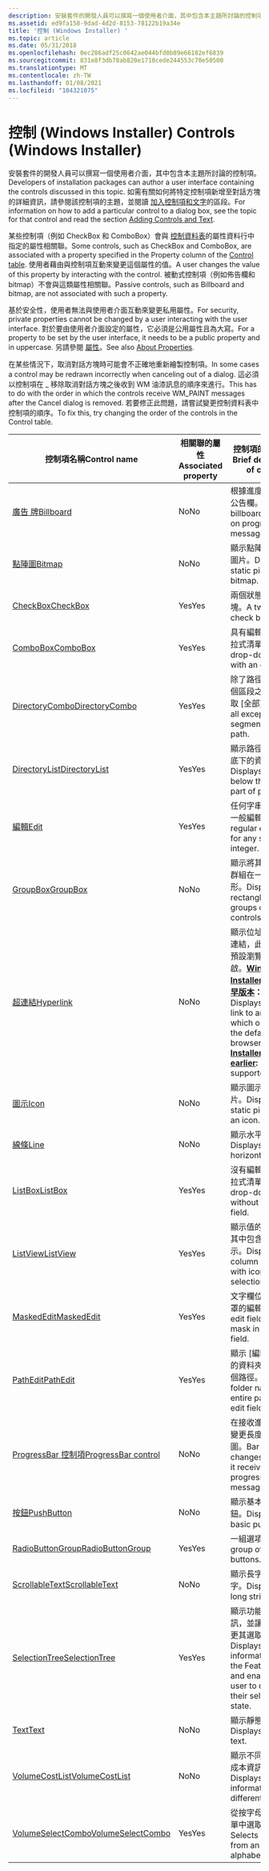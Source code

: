 ```yaml
---
description: 安裝套件的開發人員可以撰寫一個使用者介面，其中包含本主題所討論的控制項。
ms.assetid: ed9fa158-9dad-4d2d-8153-78122b19a34e
title: '控制 (Windows Installer) '
ms.topic: article
ms.date: 05/31/2018
ms.openlocfilehash: 0ec286adf25c0642ae044bfd0b89e66182ef6839
ms.sourcegitcommit: 831e8f3db78ab820e1710cede244553c70e50500
ms.translationtype: MT
ms.contentlocale: zh-TW
ms.lasthandoff: 01/08/2021
ms.locfileid: "104321075"
---
```

# <a name="controls-windows-installer"></a><span data-ttu-id="43183-103">控制 (Windows Installer) </span><span class="sxs-lookup"><span data-stu-id="43183-103">Controls (Windows Installer)</span></span>

<span data-ttu-id="43183-104">安裝套件的開發人員可以撰寫一個使用者介面，其中包含本主題所討論的控制項。</span><span class="sxs-lookup"><span data-stu-id="43183-104">Developers of installation packages can author a user interface containing the controls discussed in this topic.</span></span> <span data-ttu-id="43183-105">如需有關如何將特定控制項新增至對話方塊的詳細資訊，請參閱該控制項的主題，並閱讀 [加入控制項和文字](adding-controls-and-text.md)的區段。</span><span class="sxs-lookup"><span data-stu-id="43183-105">For information on how to add a particular control to a dialog box, see the topic for that control and read the section [Adding Controls and Text](adding-controls-and-text.md).</span></span>

<span data-ttu-id="43183-106">某些控制項（例如 CheckBox 和 ComboBox）會與 [控制資料表](control-table.md)的屬性資料行中指定的屬性相關聯。</span><span class="sxs-lookup"><span data-stu-id="43183-106">Some controls, such as CheckBox and ComboBox, are associated with a property specified in the Property column of the [Control table](control-table.md).</span></span> <span data-ttu-id="43183-107">使用者藉由與控制項互動來變更這個屬性的值。</span><span class="sxs-lookup"><span data-stu-id="43183-107">A user changes the value of this property by interacting with the control.</span></span> <span data-ttu-id="43183-108">被動式控制項（例如佈告欄和 bitmap）不會與這類屬性相關聯。</span><span class="sxs-lookup"><span data-stu-id="43183-108">Passive controls, such as Billboard and bitmap, are not associated with such a property.</span></span>

<span data-ttu-id="43183-109">基於安全性，使用者無法與使用者介面互動來變更私用屬性。</span><span class="sxs-lookup"><span data-stu-id="43183-109">For security, private properties cannot be changed by a user interacting with the user interface.</span></span> <span data-ttu-id="43183-110">對於要由使用者介面設定的屬性，它必須是公用屬性且為大寫。</span><span class="sxs-lookup"><span data-stu-id="43183-110">For a property to be set by the user interface, it needs to be a public property and in uppercase.</span></span> <span data-ttu-id="43183-111">另請參閱 [屬性](about-properties.md)。</span><span class="sxs-lookup"><span data-stu-id="43183-111">See also [About Properties](about-properties.md).</span></span>

<span data-ttu-id="43183-112">在某些情況下，取消對話方塊時可能會不正確地重新繪製控制項。</span><span class="sxs-lookup"><span data-stu-id="43183-112">In some cases a control may be redrawn incorrectly when canceling out of a dialog.</span></span> <span data-ttu-id="43183-113">這必須以控制項在 \_ 移除取消對話方塊之後收到 WM 油漆訊息的順序來進行。</span><span class="sxs-lookup"><span data-stu-id="43183-113">This has to do with the order in which the controls receive WM\_PAINT messages after the Cancel dialog is removed.</span></span> <span data-ttu-id="43183-114">若要修正此問題，請嘗試變更控制資料表中控制項的順序。</span><span class="sxs-lookup"><span data-stu-id="43183-114">To fix this, try changing the order of the controls in the Control table.</span></span>



| <span data-ttu-id="43183-115">控制項名稱</span><span class="sxs-lookup"><span data-stu-id="43183-115">Control name</span></span>                                       | <span data-ttu-id="43183-116">相關聯的屬性</span><span class="sxs-lookup"><span data-stu-id="43183-116">Associated property</span></span> | <span data-ttu-id="43183-117">控制項的簡短描述</span><span class="sxs-lookup"><span data-stu-id="43183-117">Brief description of control</span></span>                                                                                                                                                          |
|----------------------------------------------------|---------------------|---------------------------------------------------------------------------------------------------------------------------------------------------------------------------------------|
| [<span data-ttu-id="43183-118">廣告 牌</span><span class="sxs-lookup"><span data-stu-id="43183-118">Billboard</span></span>](billboard-control.md)                 | <span data-ttu-id="43183-119">No</span><span class="sxs-lookup"><span data-stu-id="43183-119">No</span></span>                  | <span data-ttu-id="43183-120">根據進度訊息顯示公告欄。</span><span class="sxs-lookup"><span data-stu-id="43183-120">Displays billboards based on progress messages.</span></span>                                                                                                                                       |
| [<span data-ttu-id="43183-121">點陣圖</span><span class="sxs-lookup"><span data-stu-id="43183-121">Bitmap</span></span>](bitmap-control.md)                       | <span data-ttu-id="43183-122">No</span><span class="sxs-lookup"><span data-stu-id="43183-122">No</span></span>                  | <span data-ttu-id="43183-123">顯示點陣圖的靜態圖片。</span><span class="sxs-lookup"><span data-stu-id="43183-123">Displays a static picture of a bitmap.</span></span>                                                                                                                                                |
| [<span data-ttu-id="43183-124">CheckBox</span><span class="sxs-lookup"><span data-stu-id="43183-124">CheckBox</span></span>](checkbox-control.md)                   | <span data-ttu-id="43183-125">Yes</span><span class="sxs-lookup"><span data-stu-id="43183-125">Yes</span></span>                 | <span data-ttu-id="43183-126">兩個狀態的核取方塊。</span><span class="sxs-lookup"><span data-stu-id="43183-126">A two-state check box.</span></span>                                                                                                                                                                |
| [<span data-ttu-id="43183-127">ComboBox</span><span class="sxs-lookup"><span data-stu-id="43183-127">ComboBox</span></span>](combobox-control.md)                   | <span data-ttu-id="43183-128">Yes</span><span class="sxs-lookup"><span data-stu-id="43183-128">Yes</span></span>                 | <span data-ttu-id="43183-129">具有編輯欄位的下拉式清單。</span><span class="sxs-lookup"><span data-stu-id="43183-129">A drop-down list with an edit field.</span></span>                                                                                                                                                  |
| [<span data-ttu-id="43183-130">DirectoryCombo</span><span class="sxs-lookup"><span data-stu-id="43183-130">DirectoryCombo</span></span>](directorycombo-control.md)       | <span data-ttu-id="43183-131">Yes</span><span class="sxs-lookup"><span data-stu-id="43183-131">Yes</span></span>                 | <span data-ttu-id="43183-132">除了路徑的最後一個區段之外，請選取 [全部]。</span><span class="sxs-lookup"><span data-stu-id="43183-132">Select all except the last segment of the path.</span></span>                                                                                                                                       |
| [<span data-ttu-id="43183-133">DirectoryList</span><span class="sxs-lookup"><span data-stu-id="43183-133">DirectoryList</span></span>](directorylist-control.md)         | <span data-ttu-id="43183-134">Yes</span><span class="sxs-lookup"><span data-stu-id="43183-134">Yes</span></span>                 | <span data-ttu-id="43183-135">顯示路徑主要部分底下的資料夾。</span><span class="sxs-lookup"><span data-stu-id="43183-135">Displays folders below the main part of path.</span></span>                                                                                                                                         |
| [<span data-ttu-id="43183-136">編輯</span><span class="sxs-lookup"><span data-stu-id="43183-136">Edit</span></span>](edit-control.md)                           | <span data-ttu-id="43183-137">Yes</span><span class="sxs-lookup"><span data-stu-id="43183-137">Yes</span></span>                 | <span data-ttu-id="43183-138">任何字串或整數的一般編輯欄位。</span><span class="sxs-lookup"><span data-stu-id="43183-138">A regular edit field for any string or integer.</span></span>                                                                                                                                       |
| [<span data-ttu-id="43183-139">GroupBox</span><span class="sxs-lookup"><span data-stu-id="43183-139">GroupBox</span></span>](groupbox-control.md)                   | <span data-ttu-id="43183-140">No</span><span class="sxs-lookup"><span data-stu-id="43183-140">No</span></span>                  | <span data-ttu-id="43183-141">顯示將其他控制項群組在一起的矩形。</span><span class="sxs-lookup"><span data-stu-id="43183-141">Displays a rectangle that groups other controls together.</span></span>                                                                                                                             |
| [<span data-ttu-id="43183-142">超連結</span><span class="sxs-lookup"><span data-stu-id="43183-142">Hyperlink</span></span>](hyperlink-control.md)                 | <span data-ttu-id="43183-143">No</span><span class="sxs-lookup"><span data-stu-id="43183-143">No</span></span>                  | <span data-ttu-id="43183-144">顯示位址的 HTML 連結，此連結會在預設瀏覽器中開啟。**[Windows Installer 4.5 及更早版本](not-supported-in-windows-installer-4-5.md)：** 不支援。</span><span class="sxs-lookup"><span data-stu-id="43183-144">Displays a HTML link to an address, which opens in the default browser.**[Windows Installer 4.5 and earlier](not-supported-in-windows-installer-4-5.md):** Not supported.</span></span><br/> |
| [<span data-ttu-id="43183-145">圖示</span><span class="sxs-lookup"><span data-stu-id="43183-145">Icon</span></span>](icon-control.md)                           | <span data-ttu-id="43183-146">No</span><span class="sxs-lookup"><span data-stu-id="43183-146">No</span></span>                  | <span data-ttu-id="43183-147">顯示圖示的靜態圖片。</span><span class="sxs-lookup"><span data-stu-id="43183-147">Displays a static picture of an icon.</span></span>                                                                                                                                                 |
| [<span data-ttu-id="43183-148">線條</span><span class="sxs-lookup"><span data-stu-id="43183-148">Line</span></span>](line-control.md)                           | <span data-ttu-id="43183-149">No</span><span class="sxs-lookup"><span data-stu-id="43183-149">No</span></span>                  | <span data-ttu-id="43183-150">顯示水平線條。</span><span class="sxs-lookup"><span data-stu-id="43183-150">Displays a horizontal line.</span></span>                                                                                                                                                           |
| [<span data-ttu-id="43183-151">ListBox</span><span class="sxs-lookup"><span data-stu-id="43183-151">ListBox</span></span>](listbox-control.md)                     | <span data-ttu-id="43183-152">Yes</span><span class="sxs-lookup"><span data-stu-id="43183-152">Yes</span></span>                 | <span data-ttu-id="43183-153">沒有編輯欄位的下拉式清單。</span><span class="sxs-lookup"><span data-stu-id="43183-153">A drop-down list without an edit field.</span></span>                                                                                                                                               |
| [<span data-ttu-id="43183-154">ListView</span><span class="sxs-lookup"><span data-stu-id="43183-154">ListView</span></span>](listview-control.md)                   | <span data-ttu-id="43183-155">Yes</span><span class="sxs-lookup"><span data-stu-id="43183-155">Yes</span></span>                 | <span data-ttu-id="43183-156">顯示值的資料行，其中包含選取的圖示。</span><span class="sxs-lookup"><span data-stu-id="43183-156">Displays a column of values with icons for selection.</span></span>                                                                                                                                 |
| [<span data-ttu-id="43183-157">MaskedEdit</span><span class="sxs-lookup"><span data-stu-id="43183-157">MaskedEdit</span></span>](maskededit-control.md)               | <span data-ttu-id="43183-158">Yes</span><span class="sxs-lookup"><span data-stu-id="43183-158">Yes</span></span>                 | <span data-ttu-id="43183-159">文字欄位中包含遮罩的編輯欄位。</span><span class="sxs-lookup"><span data-stu-id="43183-159">An edit field with a mask in the text field.</span></span>                                                                                                                                          |
| [<span data-ttu-id="43183-160">PathEdit</span><span class="sxs-lookup"><span data-stu-id="43183-160">PathEdit</span></span>](pathedit-control.md)                   | <span data-ttu-id="43183-161">Yes</span><span class="sxs-lookup"><span data-stu-id="43183-161">Yes</span></span>                 | <span data-ttu-id="43183-162">顯示 [編輯] 欄位中的資料夾名稱或整個路徑。</span><span class="sxs-lookup"><span data-stu-id="43183-162">Displays folder name or entire path in an edit field.</span></span>                                                                                                                                 |
| [<span data-ttu-id="43183-163">ProgressBar 控制項</span><span class="sxs-lookup"><span data-stu-id="43183-163">ProgressBar control</span></span>](progressbar-control.md)     | <span data-ttu-id="43183-164">No</span><span class="sxs-lookup"><span data-stu-id="43183-164">No</span></span>                  | <span data-ttu-id="43183-165">在接收進度訊息時變更長度的橫條圖。</span><span class="sxs-lookup"><span data-stu-id="43183-165">Bar graph that changes length as it receives progress messages.</span></span>                                                                                                                       |
| [<span data-ttu-id="43183-166">按鈕</span><span class="sxs-lookup"><span data-stu-id="43183-166">PushButton</span></span>](pushbutton-control.md)               | <span data-ttu-id="43183-167">No</span><span class="sxs-lookup"><span data-stu-id="43183-167">No</span></span>                  | <span data-ttu-id="43183-168">顯示基本的推播按鈕。</span><span class="sxs-lookup"><span data-stu-id="43183-168">Displays a basic push button.</span></span>                                                                                                                                                         |
| [<span data-ttu-id="43183-169">RadioButtonGroup</span><span class="sxs-lookup"><span data-stu-id="43183-169">RadioButtonGroup</span></span>](radiobuttongroup-control.md)   | <span data-ttu-id="43183-170">Yes</span><span class="sxs-lookup"><span data-stu-id="43183-170">Yes</span></span>                 | <span data-ttu-id="43183-171">一組選項按鈕。</span><span class="sxs-lookup"><span data-stu-id="43183-171">A group of radio buttons.</span></span>                                                                                                                                                             |
| [<span data-ttu-id="43183-172">ScrollableText</span><span class="sxs-lookup"><span data-stu-id="43183-172">ScrollableText</span></span>](scrollabletext-control.md)       | <span data-ttu-id="43183-173">No</span><span class="sxs-lookup"><span data-stu-id="43183-173">No</span></span>                  | <span data-ttu-id="43183-174">顯示長字串的文字。</span><span class="sxs-lookup"><span data-stu-id="43183-174">Displays a long string of text.</span></span>                                                                                                                                                       |
| [<span data-ttu-id="43183-175">SelectionTree</span><span class="sxs-lookup"><span data-stu-id="43183-175">SelectionTree</span></span>](selectiontree-control.md)         | <span data-ttu-id="43183-176">Yes</span><span class="sxs-lookup"><span data-stu-id="43183-176">Yes</span></span>                 | <span data-ttu-id="43183-177">顯示功能表中的資訊，並讓使用者變更其選取狀態。</span><span class="sxs-lookup"><span data-stu-id="43183-177">Displays information from the Feature table and enables the user to change their selection state.</span></span>                                                                                     |
| [<span data-ttu-id="43183-178">Text</span><span class="sxs-lookup"><span data-stu-id="43183-178">Text</span></span>](text-control.md)                           | <span data-ttu-id="43183-179">No</span><span class="sxs-lookup"><span data-stu-id="43183-179">No</span></span>                  | <span data-ttu-id="43183-180">顯示靜態文字。</span><span class="sxs-lookup"><span data-stu-id="43183-180">Displays static text.</span></span>                                                                                                                                                                 |
| [<span data-ttu-id="43183-181">VolumeCostList</span><span class="sxs-lookup"><span data-stu-id="43183-181">VolumeCostList</span></span>](volumecostlist-control.md)       | <span data-ttu-id="43183-182">No</span><span class="sxs-lookup"><span data-stu-id="43183-182">No</span></span>                  | <span data-ttu-id="43183-183">顯示不同磁片區的成本資訊。</span><span class="sxs-lookup"><span data-stu-id="43183-183">Displays costing information on different volumes.</span></span>                                                                                                                                    |
| [<span data-ttu-id="43183-184">VolumeSelectCombo</span><span class="sxs-lookup"><span data-stu-id="43183-184">VolumeSelectCombo</span></span>](volumeselectcombo-control.md) | <span data-ttu-id="43183-185">Yes</span><span class="sxs-lookup"><span data-stu-id="43183-185">Yes</span></span>                 | <span data-ttu-id="43183-186">從按字母順序的清單中選取磁片區。</span><span class="sxs-lookup"><span data-stu-id="43183-186">Selects volume from an alphabetical list.</span></span>                                                                                                                                             |



 

 

 




